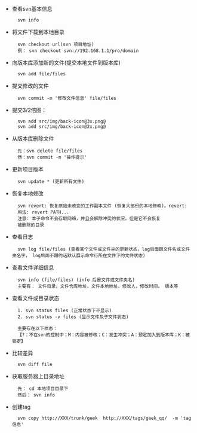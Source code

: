 - 查看svn基本信息

        svn info

- 将文件下载到本地目录

        svn checkout url(svn 项目地址)
        例： svn checkout svn://192.168.1.1/pro/domain

- 向版本库添加新的文件(提交本地文件到版本库)

        svn add file/files

- 提交修改的文件

        svn commit -m '修改文件信息' file/files

- 提交3/2倍图：

        svn add src/img/back-icon@3x.png@
        svn add src/img/back-icon@2x.png@

- 从版本库删除文件

        先：svn delete file/files
        然：svn commit -m '操作提示'

- 更新项目版本

        svn update * (更新所有文件)

- 恢复本地修改

        svn revert: 恢复原始未改变的工作副本文件 (恢复大部份的本地修改)。revert:
        用法: revert PATH...
        注意: 本子命令不会存取网络，并且会解除冲突的状况。但是它不会恢复
        被删除的目录

- 查看日志

        svn log file/files (查看某个文件或文件夹的更新状态，log后面跟文件名或文件夹名字， log后面不跟的话默认展示命令行所在文件下的文件状态)

- 查看文件详细信息

        svn info (file/files) (info 后是文件或文件夹名)
        主要有： 文件目录，文件仓库地址，文件本地地址，修改人，修改时间， 版本等

- 查看文件或目录状态

        1. svn status files (正常状态下不显示)
        2. svn status -v files (显示文件及子文件状态)

        主要存在以下状态：
        【?：不在svn的控制中；M：内容被修改；C：发生冲突；A：预定加入到版本库；K：被锁定】

- 比较差异

        svn diff file

- 获取服务器上目录地址

        先： cd 本地项目目录下
        然后： svn info

- 创建tag

        svn copy http://XXX/trunk/geek  http://XXX/tags/geek_qq/  -m 'tag信息'